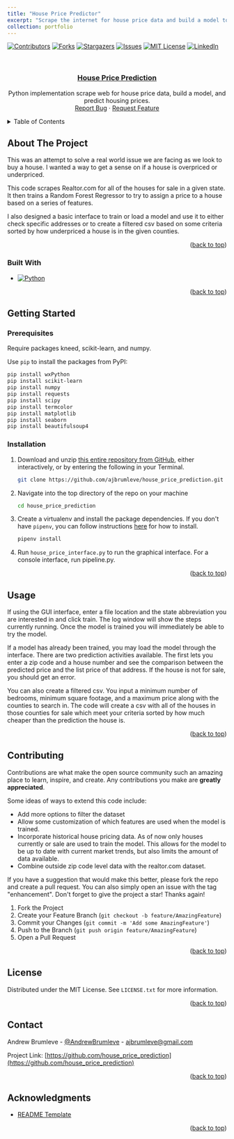 ```yaml
---
title: "House Price Predictor"
excerpt: "Scrape the internet for house price data and build a model to predict house prices in a given state.  <br/><img src='/images/house_price.png'>"
collection: portfolio
---
```



<!-- Improved compatibility of back to top link: See: https://github.com/othneildrew/Best-README-Template/pull/73 -->
<a name="readme-top"></a>
<!--
*** Thanks for checking out the Best-README-Template. If you have a suggestion
*** that would make this better, please fork the repo and create a pull request
*** or simply open an issue with the tag "enhancement".
*** Don't forget to give the project a star!
*** Thanks again! Now go create something AMAZING! :D
-->



<!-- PROJECT SHIELDS -->
<!--
*** I'm using markdown "reference style" links for readability.
*** Reference links are enclosed in brackets [ ] instead of parentheses ( ).
*** See the bottom of this document for the declaration of the reference variables
*** for contributors-url, forks-url, etc. This is an optional, concise syntax you may use.
*** https://www.markdownguide.org/basic-syntax/#reference-style-links
-->
[![Contributors][contributors-shield]][contributors-url]
[![Forks][forks-shield]][forks-url]
[![Stargazers][stars-shield]][stars-url]
[![Issues][issues-shield]][issues-url]
[![MIT License][license-shield]][license-url]
[![LinkedIn][linkedin-shield]][linkedin-url]



<!-- PROJECT LOGO -->
<br />
<div align="center">

  <h3 align="center"><a href="https://github.com/ajbrumleve/house_price_prediction">House Price Prediction</a></h3>

  <p align="center">
    Python implementation scrape web for house price data, build a model, and predict housing prices.
    <br />
    <a href="https://github.com/ajbrumleve/house_price_prediction/issues">Report Bug</a>
    ·
    <a href="https://github.com/ajbrumleve/house_price_prediction">Request Feature</a>
  </p>
</div>



<!-- TABLE OF CONTENTS -->
<details>
  <summary>Table of Contents</summary>
  <ol>
    <li>
      <a href="#about-the-project">About The Project</a>
      <ul>
        <li><a href="#built-with">Built With</a></li>
      </ul>
    </li>
    <li>
      <a href="#getting-started">Getting Started</a>
      <ul>
        <li><a href="#prerequisites">Prerequisites</a></li>
        <li><a href="#installation">Installation</a></li>
      </ul>
    </li>
    <li><a href="#usage">Usage</a></li>
    <li><a href="#contributing">Contributing</a></li>
    <li><a href="#license">License</a></li>
    <li><a href="#contact">Contact</a></li>
    <li><a href="#acknowledgments">Acknowledgments</a></li>
  </ol>
</details>



<!-- ABOUT THE PROJECT -->
## About The Project


This was an attempt to solve a real world issue we are facing as we look to buy a house. I wanted a way to get a sense on if a house is overpriced or underpriced. 

This code scrapes Realtor.com for all of the houses for sale in a given state. It then trains a Random Forest Regressor to try to assign a price to a house based on a series of features.

I also designed a basic interface to train or load a model and use it to either check specific addresses or to create a filtered csv based on some criteria sorted by how underpriced a house is in the given counties.


<p align="right">(<a href="#readme-top">back to top</a>)</p>



### Built With

* [![Python][Python]][Python-url]


<p align="right">(<a href="#readme-top">back to top</a>)</p>



<!-- GETTING STARTED -->
## Getting Started



### Prerequisites

Require packages kneed, scikit-learn, and numpy.

Use `pip` to install the packages from PyPI:

```bash
pip install wxPython
pip install scikit-learn
pip install numpy
pip install requests
pip install scipy
pip install termcolor
pip install matplotlib
pip install seaborn
pip install beautifulsoup4
```


### Installation



1. Download and unzip [this entire repository from GitHub](https://github.com/ajbrumleve/house_price_prediction), either interactively, or by entering the following in your Terminal.
    ```bash
    git clone https://github.com/ajbrumleve/house_price_prediction.git
    ```
2. Navigate into the top directory of the repo on your machine
    ```bash
    cd house_price_prediction
    ```
3. Create a virtualenv and install the package dependencies. If you don't have `pipenv`, you can follow instructions [here](https://pipenv.pypa.io/en/latest/install/) for how to install.
    ```bash
    pipenv install
    ```
4. Run `house_price_interface.py` to run the graphical interface. For a console interface, run pipeline.py. 

<p align="right">(<a href="#readme-top">back to top</a>)</p>



<!-- USAGE EXAMPLES -->
## Usage

If using the GUI interface, enter a file location and the state abbreviation you are interested in and click train. The log window will show the steps currently running. Once the model is trained you will immediately be able to try the model.

If a model has already been trained, you may load the model through the interface. There are two prediction activities available. The first lets you enter a zip code and a house number and see the comparison between the predicted price and the list price of that address. If the house is not for sale, you should get an error.

You can also create a filtered csv. You input a minimum number of bedrooms, minimum square footage, and a maximum price along with the counties to search in. The code will create a csv with all of the houses in those counties for sale which meet your criteria sorted by how much cheaper than the prediction the house is.

<p align="right">(<a href="#readme-top">back to top</a>)</p>




<!-- CONTRIBUTING -->
## Contributing

Contributions are what make the open source community such an amazing place to learn, inspire, and create. Any contributions you make are **greatly appreciated**.

Some ideas of ways to extend this code include:
 - Add more options to filter the dataset
 - Allow some customization of which features are used when the model is trained.
 - Incorporate historical house pricing data. As of now only houses currently or sale are used to train the model. This allows for the model to be up to date with current market trends, but also limits the amount of data available.
 - Combine outside zip code level data with the realtor.com dataset.

If you have a suggestion that would make this better, please fork the repo and create a pull request. You can also simply open an issue with the tag "enhancement".
Don't forget to give the project a star! Thanks again!

1. Fork the Project
2. Create your Feature Branch (`git checkout -b feature/AmazingFeature`)
3. Commit your Changes (`git commit -m 'Add some AmazingFeature'`)
4. Push to the Branch (`git push origin feature/AmazingFeature`)
5. Open a Pull Request

<p align="right">(<a href="#readme-top">back to top</a>)</p>



<!-- LICENSE -->
## License

Distributed under the MIT License. See `LICENSE.txt` for more information.

<p align="right">(<a href="#readme-top">back to top</a>)</p>



<!-- CONTACT -->
## Contact

Andrew Brumleve - [@AndrewBrumleve](https://twitter.com/AndrewBrumleve) - ajbrumleve@gmail.com

Project Link: [https://github.com/house_price_prediction](https://github.com/house_price_prediction)

<p align="right">(<a href="#readme-top">back to top</a>)</p>



<!-- ACKNOWLEDGMENTS -->
## Acknowledgments

* [README Template](https://github.com/othneildrew/Best-README-Template)

<p align="right">(<a href="#readme-top">back to top</a>)</p>



<!-- MARKDOWN LINKS & IMAGES -->
<!-- https://www.markdownguide.org/basic-syntax/#reference-style-links -->
[contributors-shield]: https://img.shields.io/github/contributors/ajbrumleve/house_price_prediction.svg?style=for-the-badge
[contributors-url]: https://github.com/ajbrumleve/house_price_prediction/graphs/contributors
[forks-shield]: https://img.shields.io/github/forks/ajbrumleve/house_price_prediction.svg?style=for-the-badge
[forks-url]: https://github.com/ajbrumleve/house_price_prediction/network/members
[stars-shield]: https://img.shields.io/github/stars/ajbrumleve/house_price_prediction.svg?style=for-the-badge
[stars-url]: https://github.com/ajbrumleve/house_price_prediction/stargazers
[issues-shield]: https://img.shields.io/github/issues/ajbrumleve/house_price_prediction.svg?style=for-the-badge
[issues-url]: https://github.com/ajbrumleve/house_price_prediction/issues
[license-shield]: https://img.shields.io/github/license/ajbrumleve/house_price_prediction.svg?style=for-the-badge
[license-url]: https://github.com/ajbrumleve/house_price_prediction/blob/master/LICENSE
[linkedin-shield]: https://img.shields.io/badge/-LinkedIn-black.svg?style=for-the-badge&logo=linkedin&colorB=555
[linkedin-url]: (https://www.linkedin.com/in/andrew-brumleve-574239227/)
[product-screenshot]: images/screenshot.png
[Python]:  	https://img.shields.io/badge/Python-14354C?style=for-the-badge&logo=python&logoColor=white
[Python-url]: https://python.org/

